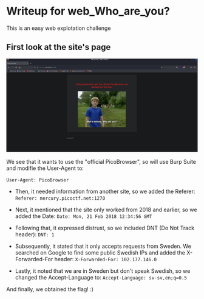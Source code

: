 # Writeup for web_Who_are_you?

This is an easy web explotation challenge

## First look at the site's page
![Alt Text](img/first_site's_pic.png)

We see that it wants to use the "official PicoBrowser", so will use Burp Suite and modifie the User-Agent to: 
  ```html
  User-Agent: PicoBrowser
```

- Then, it needed information from another site, so we added the Referer: 
  `Referer: mercury.picoctf.net:1270`

- Next, it mentioned that the site only worked from 2018 and earlier, so we added the Date: 
  `Date: Mon, 21 Feb 2018 12:34:56 GMT`

- Following that, it expressed distrust, so we included DNT (Do Not Track header): 
  `DNT: 1`

- Subsequently, it stated that it only accepts requests from Sweden. We searched on Google to find some public Swedish IPs and added the X-Forwarded-For header: 
  `X-Forwarded-For: 102.177.146.0`

- Lastly, it noted that we are in Sweden but don't speak Swedish, so we changed the Accept-Language to: 
  `Accept-Language: sv-sv,en;q=0.5`
  
And finally, we obtained the flag! :)
